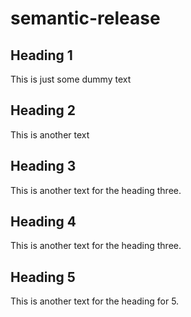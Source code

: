 # semantic-release

## Heading 1
This is just some dummy text

## Heading 2
This is another text

## Heading 3
This is another text for the heading three.

## Heading 4
This is another text for the heading three.

## Heading 5
This is another text for the heading for 5.